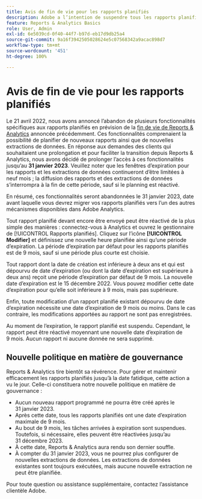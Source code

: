```yaml
---
title: Avis de fin de vie pour les rapports planifiés
description: Adobe a l’intention de suspendre tous les rapports planifiés dont la date de création remonte à plus de deux ans.
feature: Reports & Analytics Basics
role: User, Admin
exl-id: 6e5039cd-0f40-44f7-b97d-eb17d9db25a4
source-git-commit: 9a16f3942505028624e5c07568342a9acac898d7
workflow-type: tm+mt
source-wordcount: '451'
ht-degree: 100%

---
```


# Avis de fin de vie pour les rapports planifiés

Le 21 avril 2022, nous avons annoncé l’abandon de plusieurs fonctionnalités spécifiques aux rapports planifiés en prévision de la [fin de vie de Reports &amp; Analytics](https://express.adobe.com/page/6WnF8JK6IRDhf/) annoncée précédemment. Ces fonctionnalités comprenaient la possibilité de planifier de nouveaux rapports ainsi que de nouvelles extractions de données. En réponse aux demandes des clients qui souhaitaient une prolongation et pour faciliter la transition depuis Reports &amp; Analytics, nous avons décidé de prolonger l’accès à ces fonctionnalités jusqu’au **31 janvier 2023**. Veuillez noter que les fenêtres d’expiration pour les rapports et les extractions de données continueront d’être limitées à neuf mois ; la diffusion des rapports et des extractions de données s’interrompra à la fin de cette période, sauf si le planning est réactivé.

En résumé, ces fonctionnalités seront abandonnées le 31 janvier 2023, date avant laquelle vous devrez migrer vos rapports planifiés vers l’un des autres mécanismes disponibles dans Adobe Analytics.

Tout rapport planifié devant encore être envoyé peut être réactivé de la plus simple des manières : connectez-vous à Analytics et ouvrez le gestionnaire de [!UICONTROL Rapports planifiés]. Cliquez sur l’icône **[!UICONTROL Modifier]** et définissez une nouvelle heure planifiée ainsi qu’une période d’expiration. La période d’expiration par défaut pour les rapports planifiés est de 9 mois, sauf si une période plus courte est choisie.

Tout rapport dont la date de création est inférieure à deux ans et qui est dépourvu de date d’expiration (ou dont la date d’expiration est supérieure à deux ans) reçoit une période d’expiration par défaut de 9 mois. La nouvelle date d’expiration est le 15 décembre 2022. Vous pouvez modifier cette date d’expiration pour qu’elle soit inférieure à 9 mois, mais pas supérieure.

Enfin, toute modification d’un rapport planifié existant dépourvu de date d’expiration nécessite une date d’expiration de 9 mois ou moins. Dans le cas contraire, les modifications apportées au rapport ne sont pas enregistrées.

Au moment de l’expiration, le rapport planifié est suspendu. Cependant, le rapport peut être réactivé moyennant une nouvelle date d’expiration de 9 mois. Aucun rapport ni aucune donnée ne sera supprimé.

## Nouvelle politique en matière de gouvernance

Reports &amp; Analytics tire bientôt sa révérence. Pour gérer et maintenir efficacement les rapports planifiés jusqu’à la date fatidique, cette action a vu le jour. Celle-ci constituera notre nouvelle politique en matière de gouvernance :

* Aucun nouveau rapport programmé ne pourra être créé après le 31 janvier 2023.
* Après cette date, tous les rapports planifiés ont une date d’expiration maximale de 9 mois.
* Au bout de 9 mois, les tâches arrivées à expiration sont suspendues. Toutefois, si nécessaire, elles peuvent être réactivées jusqu’au 31 décembre 2023.
* À cette date, Reports &amp; Analytics aura rendu son dernier souffle.
* À compter du 31 janvier 2023, vous ne pourrez plus configurer de nouvelles extractions de données. Les extractions de données existantes sont toujours exécutées, mais aucune nouvelle extraction ne peut être planifiée.

Pour toute question ou assistance supplémentaire, contactez l’assistance clientèle Adobe.
